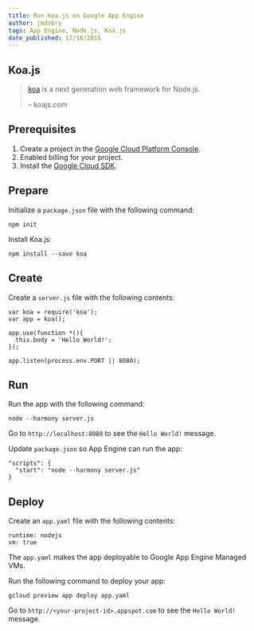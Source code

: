```yaml
---
title: Run Koa.js on Google App Engine
author: jmdobry
tags: App Engine, Node.js, Koa.js
date_published: 12/16/2015
---
```

## Koa.js

> [koa](http://koajs.com) is a next generation web framework for Node.js.
>
> – koajs.com

## Prerequisites

1. Create a project in the [Google Cloud Platform Console](https://console.cloud.google.com/).
1. Enabled billing for your project.
1. Install the [Google Cloud SDK](https://cloud.google.com/sdk/).

## Prepare

Initialize a `package.json` file with the following command:

    npm init

Install Koa.js:

    npm install --save koa

## Create

Create a `server.js` file with the following contents:

    var koa = require('koa');
    var app = koa();

    app.use(function *(){
      this.body = 'Hello World!';
    });

    app.listen(process.env.PORT || 8080);

## Run

Run the app with the following command:

    node --harmony server.js

Go to `http://localhost:8080` to see the `Hello World!` message.

Update `package.json` so App Engine can run the app:

    "scripts": {
      "start": "node --harmony server.js"
    }

## Deploy

Create an `app.yaml` file with the following contents:

    runtime: nodejs
    vm: true

The `app.yaml` makes the app deployable to Google App Engine Managed VMs.

Run the following command to deploy your app:

    gcloud preview app deploy app.yaml

Go to `http://<your-project-id>.appspot.com` to see the `Hello World!` message.
